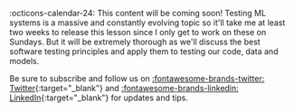:octicons-calendar-24: This content will be coming soon! Testing ML systems is a massive and constantly evolving topic so it'll take me at least two weeks to release this lesson since I only get to work on these on Sundays. But it will be extremely thorough as we'll discuss the best software testing principles and apply them to testing our code, data and models.

Be sure to subscribe and follow us on [:fontawesome-brands-twitter: Twitter](https://twitter.com/GokuMohandas){:target="_blank"} and [:fontawesome-brands-linkedin: LinkedIn](https://www.linkedin.com/in/goku){:target="_blank"} for updates and tips.